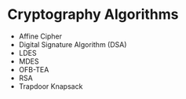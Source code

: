 # Cryptography Algorithms

- Affine Cipher
- Digital Signature Algorithm (DSA)
- LDES
- MDES
- OFB-TEA
- RSA
- Trapdoor Knapsack
